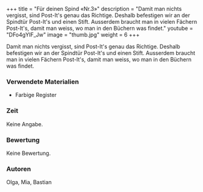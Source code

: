 +++
title = "Für deinen Spind «Nr.3»"
description = "Damit man nichts vergisst, sind Post-It's genau das Richtige. Deshalb befestigen wir an der Spindtür Post-It's und einen Stift. Ausserdem braucht man in vielen Fächern Post-It's, damit man weiss, wo man in den Büchern was findet."
youtube = "DFo4gYIF_Jw"
image = "thumb.jpg"
weight = 6
+++

Damit man nichts vergisst, sind Post-It's genau das Richtige. Deshalb befestigen wir an der Spindtür Post-It's und einen Stift. Ausserdem braucht man in vielen Fächern Post-It's, damit man weiss, wo man in den Büchern was findet.


### Verwendete Materialien

* Farbige Register


### Zeit
 
Keine Angabe.


### Bewertung
 
Keine Bewertung.


### Autoren

Olga, Mia, Bastian
  
